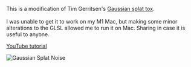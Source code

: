 This is a modification of Tim Gerritsen's [Gaussian splat tox](https://derivative.ca/community-post/asset/gaussian-splatting/69107).
<br> </br>
I was unable to get it to work on my M1 Mac, but making some minor alterations to the GLSL allowed me to run it on Mac.
Sharing in case it is useful to anyone. 

[YouTube tutorial](https://www.youtube.com/watch?v=Mr8H0irijhM)

![Gaussian Splat Noise](https://github.com/atarilover123/GaussianSplat_TD/blob/main/GaussianSplat_noise.png?raw=true)
